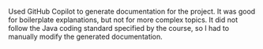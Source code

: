 Used GitHub Copilot to generate documentation for the project. 
It was good for boilerplate explanations, but not for more complex topics.
It did not follow the Java coding standard specified by the course, so I had to manually modify the generated documentation.